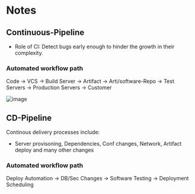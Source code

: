 # Notes 

## Continuous-Pipeline

- Role of CI: Detect bugs early enough to hinder the growth in their complexity.

### Automated workflow path

Code -> VCS -> Build Server -> Artifact -> Arti/software-Repo -> Test Servers -> Production Servers -> Customer

![image](https://github.com/KmerPro237/CI-Pipeline/assets/118595893/db12284e-40f3-4a74-ac84-72a930d6b667)

## CD-Pipeline
Continous delivery processes include:
- Server provisoning, Dependencies, Conf changes, Network, Artifact deploy and many other changes

### Automated workflow path

Deploy Automation -> DB/Sec Changes -> Software Testing -> Deployment Scheduling 



